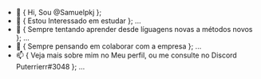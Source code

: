 - 👋 { Hi, Sou @Samuelpkj }; 
- 👀 { Estou Interessado em estudar }; ...
- 🌱 { Sempre tentando aprender desde líguagens novas a métodos novos }; ...
- 💞️ { Sempre pensando em colaborar com a empresa }; ...
- 📫 { Veja mais sobre mim no Meu perfil, ou me consulte no Discord Puterrierr#3048 }; ...
